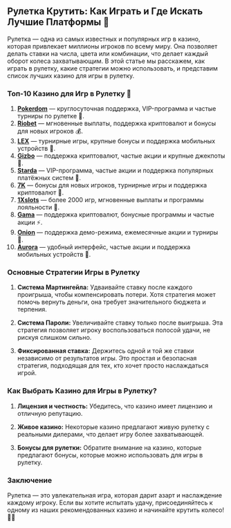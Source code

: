 ## Рулетка Крутить: Как Играть и Где Искать Лучшие Платформы 🎡

Рулетка — одна из самых известных и популярных игр в казино, которая привлекает миллионы игроков по всему миру. Она позволяет делать ставки на числа, цвета или комбинации, что делает каждый оборот колеса захватывающим. В этой статье мы расскажем, как играть в рулетку, какие стратегии можно использовать, и представим список лучших казино для игры в рулетку.

### Топ-10 Казино для Игр в Рулетку 🎲

1. **[Pokerdom](https://brandplay.link/4k77v2yx)** — круглосуточная поддержка, VIP-программа и частые турниры по рулетке 🎁.
2. **[Riobet](https://brandplay.link/7xBLTPyj)** — мгновенные выплаты, поддержка криптовалют и бонусы для новых игроков 💰.
3. **[LEX](https://brandplay.link/zW4hdDFV)** — турнирные игры, крупные бонусы и поддержка мобильных устройств 🎉.
4. **[Gizbo](https://brandplay.link/bprXw4YV)** — поддержка криптовалют, частые акции и крупные джекпоты 🎰.
5. **[Starda](https://brandplay.link/fB7xwRFL)** — VIP-программа, частые акции и поддержка популярных платёжных систем 🎈.
6. **[7K](https://brandplay.link/BvQyFShp)** — бонусы для новых игроков, турнирные игры и поддержка криптовалют 🎯.
7. **[1Xslots](https://brandplay.link/hSB1khtr)** — более 2000 игр, мгновенные выплаты и программы лояльности 🌟.
8. **[Gama](https://brandplay.link/j6NMKsDz)** — поддержка криптовалют, бонусные программы и частые акции ⚡.
9. **[Onion](https://brandplay.link/zBGRVpQ9)** — поддержка демо-режима, ежемесячные акции и турниры 🎡.
10. **[Aurora](https://10trafic-stat2.com/click/668546556bcc6313411604bd/6766/13032/subaccount)** — удобный интерфейс, частые акции и поддержка мобильных устройств 💎.

### Основные Стратегии Игры в Рулетку

1. **Система Мартингейла:** Удваивайте ставку после каждого проигрыша, чтобы компенсировать потери. Хотя стратегия может помочь вернуть деньги, она требует значительного бюджета и терпения.

2. **Система Пароли:** Увеличивайте ставку только после выигрыша. Эта стратегия позволяет игроку воспользоваться полосой удачи, не рискуя слишком сильно.

3. **Фиксированная ставка:** Держитесь одной и той же ставки независимо от результатов игры. Это простая и безопасная стратегия, подходящая для тех, кто хочет просто наслаждаться игрой.

### Как Выбрать Казино для Игры в Рулетку?

1. **Лицензия и честность:** Убедитесь, что казино имеет лицензию и отличную репутацию.
   
2. **Живое казино:** Некоторые казино предлагают живую рулетку с реальными дилерами, что делает игру более захватывающей.
   
3. **Бонусы для рулетки:** Обратите внимание на казино, которые предлагают бонусы, которые можно использовать для игры в рулетку.

### Заключение

Рулетка — это увлекательная игра, которая дарит азарт и наслаждение каждому игроку. Если вы хотите испытать удачу, присоединяйтесь к одному из наших рекомендованных казино и начинайте крутить колесо! 🎉💸
